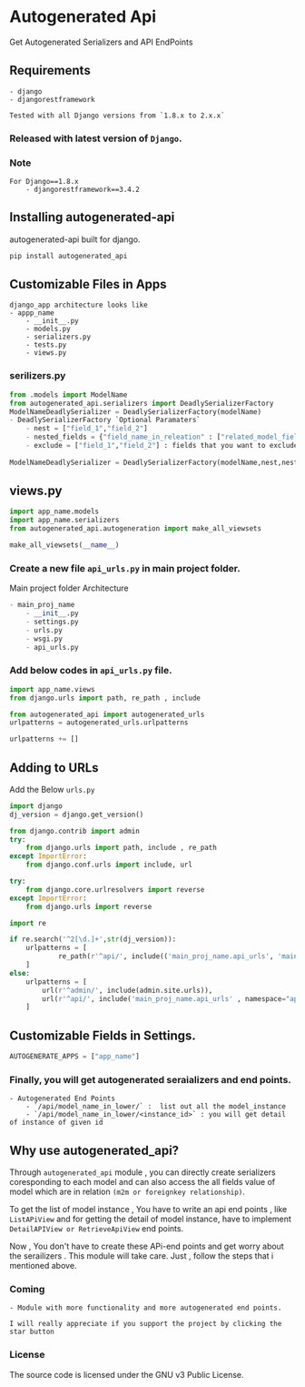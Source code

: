 
# Autogenerated Api

Get Autogenerated Serializers and API EndPoints

## Requirements
```
- django
- djangorestframework
```

```
Tested with all Django versions from `1.8.x to 2.x.x`	
```

### Released with latest version of `Django`.

### Note
```
For Django==1.8.x
	- djangorestframework==3.4.2
```

## Installing autogenerated-api

autogenerated-api built for django.

```bash
pip install autogenerated_api
```

## Customizable Files in Apps

```pyhton
django_app architecture looks like
- appp_name
	- __init__.py
	- models.py
	- serializers.py
	- tests.py
	- views.py
```

### serilizers.py

```python
from .models import ModelName
from autogenerated_api.serializers import DeadlySerializerFactory
ModelNameDeadlySerializer = DeadlySerializerFactory(modelName)
- DeadlySerializerFactory `Optional Paramaters`
	- nest = ["field_1","field_2"] 
	- nested_fields = {"field_name_in_releation" : ["related_model_field_1","related_model_field_2"]}
	- exclude = ["field_1","field_2"] : fields that you want to exclude	
 
ModelNameDeadlySerializer = DeadlySerializerFactory(modelName,nest,nested_fields,exclude)	
```

## views.py

```python
import app_name.models
import app_name.serializers
from autogenerated_api.autogeneration import make_all_viewsets

make_all_viewsets(__name__)
```

### Create a new file `api_urls.py` in main project folder.

Main project folder Architecture
```python
- main_proj_name
	- __init__.py
	- settings.py
	- urls.py
	- wsgi.py
	- api_urls.py
```

### Add below codes in `api_urls.py` file.
```python
import app_name.views
from django.urls import path, re_path , include

from autogenerated_api import autogenerated_urls
urlpatterns = autogenerated_urls.urlpatterns

urlpatterns += []

```

## Adding to URLs

Add the Below `urls.py`

```python
import django
dj_version = django.get_version()

from django.contrib import admin
try:
    from django.urls import path, include , re_path
except ImportError:
    from django.conf.urls import include, url

try: 
    from django.core.urlresolvers import reverse 
except ImportError: 
    from django.urls import reverse

import re

if re.search('^2[\d.]+',str(dj_version)):
    urlpatterns = [
            re_path(r'^api/', include(('main_proj_name.api_urls', 'main_proj_name') , namespace="api")),
    ]
else:
    urlpatterns = [
        url(r'^admin/', include(admin.site.urls)),
        url(r'^api/', include('main_proj_name.api_urls' , namespace="api")),
    ]
```

## Customizable Fields in Settings.

```python
AUTOGENERATE_APPS = ["app_name"]
```

### Finally, you will get autogenerated seraializers and end points.

```
- Autogenerated End Points
	- `/api/model_name_in_lower/` :  list out all the model_instance
	- `/api/model_name_in_lower/<instance_id>` : you will get detail of instance of given id  
```

## Why use autogenerated_api?

Through `autogenerated_api` module , you can directly create serializers coresponding to each model and can also access the all fields value of model which are in relation `(m2m or foreignkey relationship)`.

To get the list of  model instance , You  have to write an api end points , like `ListAPiView` and for getting the detail of model instance, have to implement  `DetailAPIView or RetrieveApiView` end points.

Now , You don't have to create these APi-end points and get worry about the serailizers . This module will take care. Just , follow the steps that i mentioned above. 

### Coming
	- Module with more functionality and more autogenerated end points.
	
``` I will really appreciate if you support the project by clicking the star button ```

### License
The source code is licensed under the GNU v3 Public License.


